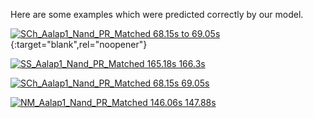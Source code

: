 
Here are some examples which were predicted correctly by our model.

[![SCh_Aalap1_Nand_PR_Matched 68.15s to 69.05s](https://img.youtube.com/vi/98NdE2FKNVc/0.jpg)](https://youtu.be/98NdE2FKNVc){:target="blank",rel="noopener"}

[![SS_Aalap1_Nand_PR_Matched 165.18s 166.3s](https://img.youtube.com/vi/lu4QbHFv3GA/0.jpg)](https://youtu.be/lu4QbHFv3GA)

[![SCh_Aalap1_Nand_PR_Matched 68.15s 69.05s](https://img.youtube.com/vi/98NdE2FKNVc/0.jpg)](https://youtu.be/98NdE2FKNVc)

[![NM_Aalap1_Nand_PR_Matched 146.06s 147.88s](https://img.youtube.com/vi/J3msLFAU9Is/0.jpg)](https://youtu.be/J3msLFAU9Is)
